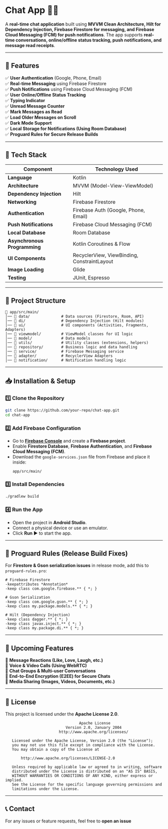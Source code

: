 # Chat App 📱💬

A **real-time chat application** built using **MVVM Clean Architecture, Hilt for Dependency Injection, Firebase Firestore for messaging, and Firebase Cloud Messaging (FCM) for push notifications**. The app supports **real-time conversations, online/offline status tracking, push notifications, and message read receipts**.

---

## 📌 Features
✅ **User Authentication** (Google, Phone, Email)  
✅ **Real-time Messaging** using Firebase Firestore  
✅ **Push Notifications** using Firebase Cloud Messaging (FCM)  
✅ **User Online/Offline Status Tracking**  
✅ **Typing Indicator**  
✅ **Unread Message Counter**  
✅ **Mark Messages as Read**  
✅ **Load Older Messages on Scroll**  
✅ **Dark Mode Support**  
✅ **Local Storage for Notifications (Using Room Database)**  
✅ **Proguard Rules for Secure Release Builds**  

---

## 🚀 Tech Stack
| Component      | Technology Used |
|---------------|----------------|
| **Language** | Kotlin |
| **Architecture** | MVVM (Model-View-ViewModel) |
| **Dependency Injection** | Hilt |
| **Networking** | Firebase Firestore |
| **Authentication** | Firebase Auth (Google, Phone, Email) |
| **Push Notifications** | Firebase Cloud Messaging (FCM) |
| **Local Database** | Room Database |
| **Asynchronous Programming** | Kotlin Coroutines & Flow |
| **UI Components** | RecyclerView, ViewBinding, ConstraintLayout |
| **Image Loading** | Glide |
| **Testing** | JUnit, Espresso |

---

## 📂 Project Structure

```
📂 app/src/main/
│── 📂 data/              # Data sources (Firestore, Room, API)
│── 📂 di/                # Dependency Injection (Hilt modules)
│── 📂 ui/                # UI components (Activities, Fragments, Adapters)
│── 📂 viewmodel/         # ViewModel classes for UI logic
│── 📂 model/             # Data models
│── 📂 utils/             # Utility classes (extensions, helpers)
│── 📂 repository/        # Business logic and data handling
│── 📂 service/           # Firebase Messaging service
│── 📂 adapter/           # RecyclerView Adapters
│── 📂 notification/      # Notification handling logic
```

---

## 📥 Installation & Setup

### 1️⃣ Clone the Repository
```sh
git clone https://github.com/your-repo/chat-app.git
cd chat-app
```

### 2️⃣ Add Firebase Configuration
- Go to **[Firebase Console](https://console.firebase.google.com/)** and create a **Firebase project**.  
- Enable **Firestore Database**, **Firebase Authentication**, and **Firebase Cloud Messaging (FCM)**.  
- Download the `google-services.json` file from Firebase and place it inside:  
  ```
  app/src/main/
  ```

### 3️⃣ Install Dependencies
```sh
./gradlew build
```

### 4️⃣ Run the App
- Open the project in **Android Studio**.  
- Connect a physical device or use an emulator.  
- Click **Run ▶** to start the app.  

---

## 📜 Proguard Rules (Release Build Fixes)
For **Firestore & Gson serialization issues** in release mode, add this to `proguard-rules.pro`:  

```proguard
# Firebase Firestore
-keepattributes *Annotation*
-keep class com.google.firebase.** { *; }

# Gson Serialization
-keep class com.google.gson.** { *; }
-keep class my.package.models.** { *; }

# Hilt (Dependency Injection)
-keep class dagger.** { *; }
-keep class javax.inject.** { *; }
-keep class my.package.di.** { *; }
```

---

## 📌 Upcoming Features
🚀 **Message Reactions (Like, Love, Laugh, etc.)**  
🚀 **Voice & Video Calls (Using WebRTC)**  
🚀 **Chat Groups & Multi-user Conversations**  
🚀 **End-to-End Encryption (E2EE) for Secure Chats**  
🚀 **Media Sharing (Images, Videos, Documents, etc.)**  

---

## 📜 License
This project is licensed under the **Apache License 2.0**.

```
                                 Apache License
                           Version 2.0, January 2004
                        http://www.apache.org/licenses/

   Licensed under the Apache License, Version 2.0 (the "License");
   you may not use this file except in compliance with the License.
   You may obtain a copy of the License at

       http://www.apache.org/licenses/LICENSE-2.0

   Unless required by applicable law or agreed to in writing, software
   distributed under the License is distributed on an "AS IS" BASIS,
   WITHOUT WARRANTIES OR CONDITIONS OF ANY KIND, either express or implied.
   See the License for the specific language governing permissions and
   limitations under the License.
```

---

## 📞 Contact
For any issues or feature requests, feel free to **open an issue**
